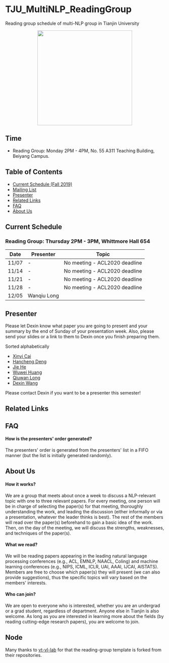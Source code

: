 # TJU_MultiNLP_ReadingGroup
Reading group schedule of multi-NLP group in Tianjin University
<p align="center">
<img src="https://upload.wikimedia.org/wikipedia/en/9/9d/TJU_logo.png" width="300" align="center">
</p>

## Time
- Reading Group: Monday 2PM - 4PM, No. 55 A311 Teaching Building, Beiyang Campus.



## Table of Contents

- [Current Schedule (Fall 2019)](#current-schedule)
- [Mailing List](#mailing-list)
- [Presenter](#presenter)
- [Related Links](#related-links)
- [FAQ](#faq)
- [About Us](#about-us)


## Current Schedule

### Reading Group: Thursday 2PM - 3PM, Whittmore Hall 654

| Date       | Presenter     |  Topic     |
|-------------|--------|--------|
| 11/07 | -              | No meeting - ACL2020 deadline |
| 11/14 | -              | No meeting - ACL2020 deadline |
| 11/21 | -              | No meeting - ACL2020 deadline |
| 11/28 | -              | No meeting - ACL2020 deadline |
| 12/05 | Wanqiu Long    |  |

## Presenter
Please let Dexin know what paper you are going to present and your summary by the end of Sunday of your presentation week. Also, please send your slides or a link to them to Dexin once you finish preparing them.

Sorted alphabetically
- [Xinyi Cai]()
- [Hancheng Deng]()
- [Jie He]()
- [Wuwei Huang]()
- [Qiuwan Long]()
- [Dexin Wang](https://github.com/wonderseen/)

Please contact Dexin if you want to be a presenter this semester!

## Related Links


## FAQ
#### How is the presenters' order generated?
The presenters' order is generated from the presenters' list in a FIFO manner (but the list is initially generated randomly).

## About Us

#### How it works?
We are a group that meets about once a week to discuss a NLP-relevant topic with one to three relevant papers. For every meeting, one person will be in charge of selecting the paper(s) for that meeting, thoroughly understanding the work, and leading the discussion (either informally or via a presentation, whatever the leader thinks is best). The rest of the members will read over the paper(s) beforehand to gain a basic idea of the work. Then, on the day of the meeting, we will discuss the strengths, weaknesses, and techniques of the paper(s).

#### What we read?
We will be reading papers appearing in the leading natural language processing conferences (e.g., ACL, EMNLP, NAACL, Coling) and machine learning conferences (e.g., NIPS, ICML, ICLR, UAI, AAAI, IJCAI, AISTATS). Members are free to choose which paper(s) they will present (we can also provide suggestions), thus the specific topics will vary based on the members' interests.

#### Who can join?
We are open to everyone who is interested, whether you are an undergrad or a grad student, regardless of department. Anyone else in Tianjin is also welcome. As long as you are interested in learning more about the fields (by reading cutting-edge research papers), you are welcome to join.

## Node
Many thanks to [vt-vl-lab](https://github.com/vt-vl-lab/reading_group) for that the reading-group template is forked from their repositories.
